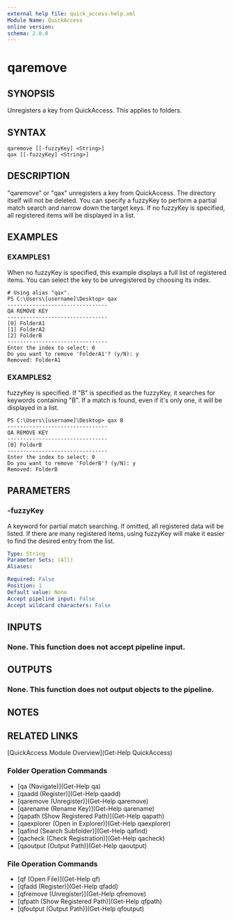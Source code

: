 ```yaml
---
external help file: quick_access-help.xml
Module Name: QuickAccess
online version:
schema: 2.0.0
---
```


# qaremove

## SYNOPSIS
Unregisters a key from QuickAccess. This applies to folders.

## SYNTAX
```
qaremove [[-fuzzyKey] <String>]
qax [[-fuzzyKey] <String>]
```

## DESCRIPTION
"qaremove" or "qax" unregisters a key from QuickAccess.
The directory itself will not be deleted.
You can specify a fuzzyKey to perform a partial match search and narrow down the target keys.
If no fuzzyKey is specified, all registered items will be displayed in a list.

## EXAMPLES

### EXAMPLES1
When no fuzzyKey is specified, this example displays a full list of registered items.
You can select the key to be unregistered by choosing its index.

```
# Using alias "qax".
PS C:\Users\[username]\Desktop> qax
--------------------------------
QA REMOVE KEY
--------------------------------
[0] FolderA1
[1] FolderA2
[2] FolderB
--------------------------------
Enter the index to select: 0
Do you want to remove 'FolderA1'? (y/N): y
Removed: FolderA1
```
### EXAMPLES2
fuzzyKey is specified.
If "B" is specified as the fuzzyKey, it searches for keywords containing "B".
If a match is found, even if it's only one, it will be displayed in a list.
```
PS C:\Users\[username]\Desktop> qax B
--------------------------------
QA REMOVE KEY
--------------------------------
[0] FolderB
--------------------------------
Enter the index to select: 0
Do you want to remove 'FolderB'? (y/N): y
Removed: FolderB
```
## PARAMETERS
### -fuzzyKey
A keyword for partial match searching.
If omitted, all registered data will be listed.
If there are many registered items, using fuzzyKey will make it easier to find the desired entry from the list.

```yaml
Type: String
Parameter Sets: (All)
Aliases:

Required: False
Position: 1
Default value: None
Accept pipeline input: False
Accept wildcard characters: False
```
## INPUTS
### None. This function does not accept pipeline input.
## OUTPUTS
### None. This function does not output objects to the pipeline.
## NOTES

## RELATED LINKS
[QuickAccess Module Overview](Get-Help QuickAccess)
### Folder Operation Commands
* [qa (Navigate)](Get-Help qa)
* [qaadd (Register)](Get-Help qaadd)
* [qaremove (Unregister)](Get-Help qaremove)
* [qarename (Rename Key)](Get-Help qarename)
* [qapath (Show Registered Path)](Get-Help qapath)
* [qaexplorer (Open in Explorer)](Get-Help qaexplorer)
* [qafind (Search Subfolder)](Get-Help qafind)
* [qacheck (Check Registration)](Get-Help qacheck)
* [qaoutput (Output Path)](Get-Help qaoutput)
### File Operation Commands
* [qf (Open File)](Get-Help qf)
* [qfadd (Register)](Get-Help qfadd)
* [qfremove (Unregister)](Get-Help qfremove)
* [qfpath (Show Registered Path)](Get-Help qfpath)
* [qfoutput (Output Path)](Get-Help qfoutput)
